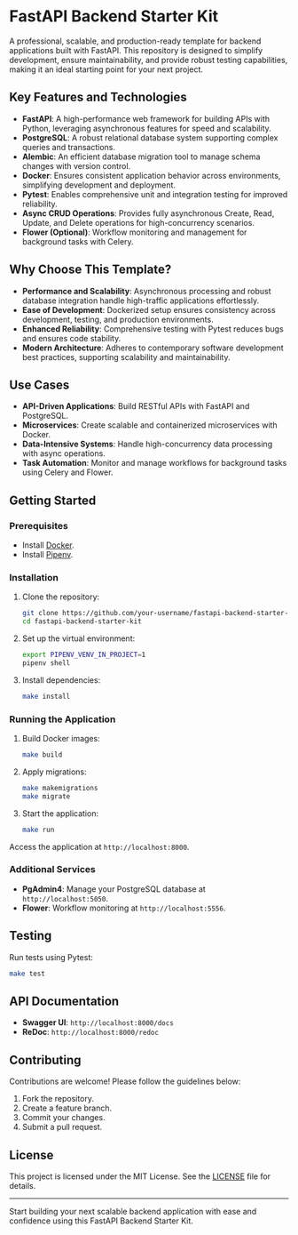 # FastAPI Backend Starter Kit

A professional, scalable, and production-ready template for backend applications built with FastAPI. This repository is designed to simplify development, ensure maintainability, and provide robust testing capabilities, making it an ideal starting point for your next project.

## Key Features and Technologies

- **FastAPI**: A high-performance web framework for building APIs with Python, leveraging asynchronous features for speed and scalability.
- **PostgreSQL**: A robust relational database system supporting complex queries and transactions.
- **Alembic**: An efficient database migration tool to manage schema changes with version control.
- **Docker**: Ensures consistent application behavior across environments, simplifying development and deployment.
- **Pytest**: Enables comprehensive unit and integration testing for improved reliability.
- **Async CRUD Operations**: Provides fully asynchronous Create, Read, Update, and Delete operations for high-concurrency scenarios.
- **Flower (Optional)**: Workflow monitoring and management for background tasks with Celery.

## Why Choose This Template?

- **Performance and Scalability**: Asynchronous processing and robust database integration handle high-traffic applications effortlessly.
- **Ease of Development**: Dockerized setup ensures consistency across development, testing, and production environments.
- **Enhanced Reliability**: Comprehensive testing with Pytest reduces bugs and ensures code stability.
- **Modern Architecture**: Adheres to contemporary software development best practices, supporting scalability and maintainability.

## Use Cases

- **API-Driven Applications**: Build RESTful APIs with FastAPI and PostgreSQL.
- **Microservices**: Create scalable and containerized microservices with Docker.
- **Data-Intensive Systems**: Handle high-concurrency data processing with async operations.
- **Task Automation**: Monitor and manage workflows for background tasks using Celery and Flower.

## Getting Started

### Prerequisites

- Install [Docker](https://www.docker.com/).
- Install [Pipenv](https://pipenv.pypa.io/en/latest/).

### Installation

1. Clone the repository:

    ```bash
    git clone https://github.com/your-username/fastapi-backend-starter-kit.git
    cd fastapi-backend-starter-kit
    ```

2. Set up the virtual environment:

    ```bash
    export PIPENV_VENV_IN_PROJECT=1
    pipenv shell
    ```

3. Install dependencies:

    ```bash
    make install
    ```

### Running the Application

1. Build Docker images:

    ```bash
    make build
    ```

2. Apply migrations:

    ```bash
    make makemigrations
    make migrate
    ```

3. Start the application:

    ```bash
    make run
    ```

Access the application at `http://localhost:8000`.

### Additional Services

- **PgAdmin4**: Manage your PostgreSQL database at `http://localhost:5050`.
- **Flower**: Workflow monitoring at `http://localhost:5556`.

## Testing

Run tests using Pytest:

```bash
make test
```

## API Documentation

- **Swagger UI**: `http://localhost:8000/docs`
- **ReDoc**: `http://localhost:8000/redoc`

## Contributing

Contributions are welcome! Please follow the guidelines below:

1. Fork the repository.
2. Create a feature branch.
3. Commit your changes.
4. Submit a pull request.

## License

This project is licensed under the MIT License. See the [LICENSE](LICENSE) file for details.

---

Start building your next scalable backend application with ease and confidence using this FastAPI Backend Starter Kit.
